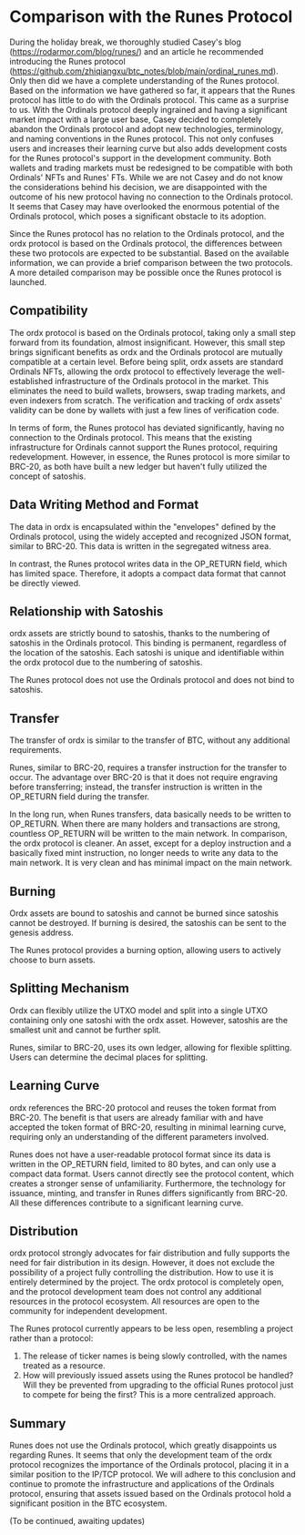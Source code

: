 Comparison with the Runes Protocol
====

During the holiday break, we thoroughly studied Casey's blog (https://rodarmor.com/blog/runes/) and an article he recommended introducing the Runes protocol (https://github.com/zhiqiangxu/btc_notes/blob/main/ordinal_runes.md). Only then did we have a complete understanding of the Runes protocol. Based on the information we have gathered so far, it appears that the Runes protocol has little to do with the Ordinals protocol. This came as a surprise to us. With the Ordinals protocol deeply ingrained and having a significant market impact with a large user base, Casey decided to completely abandon the Ordinals protocol and adopt new technologies, terminology, and naming conventions in the Runes protocol. This not only confuses users and increases their learning curve but also adds development costs for the Runes protocol's support in the development community. Both wallets and trading markets must be redesigned to be compatible with both Ordinals' NFTs and Runes' FTs. While we are not Casey and do not know the considerations behind his decision, we are disappointed with the outcome of his new protocol having no connection to the Ordinals protocol. It seems that Casey may have overlooked the enormous potential of the Ordinals protocol, which poses a significant obstacle to its adoption.

Since the Runes protocol has no relation to the Ordinals protocol, and the ordx protocol is based on the Ordinals protocol, the differences between these two protocols are expected to be substantial. Based on the available information, we can provide a brief comparison between the two protocols. A more detailed comparison may be possible once the Runes protocol is launched.  


Compatibility
----
The ordx protocol is based on the Ordinals protocol, taking only a small step forward from its foundation, almost insignificant. However, this small step brings significant benefits as ordx and the Ordinals protocol are mutually compatible at a certain level. Before being split, ordx assets are standard Ordinals NFTs, allowing the ordx protocol to effectively leverage the well-established infrastructure of the Ordinals protocol in the market. This eliminates the need to build wallets, browsers, swap trading markets, and even indexers from scratch. The verification and tracking of ordx assets' validity can be done by wallets with just a few lines of verification code.

In terms of form, the Runes protocol has deviated significantly, having no connection to the Ordinals protocol. This means that the existing infrastructure for Ordinals cannot support the Runes protocol, requiring redevelopment. However, in essence, the Runes protocol is more similar to BRC-20, as both have built a new ledger but haven't fully utilized the concept of satoshis.

Data Writing Method and Format
----
The data in ordx is encapsulated within the "envelopes" defined by the Ordinals protocol, using the widely accepted and recognized JSON format, similar to BRC-20. This data is written in the segregated witness area.

In contrast, the Runes protocol writes data in the OP_RETURN field, which has limited space. Therefore, it adopts a compact data format that cannot be directly viewed.

Relationship with Satoshis
----
ordx assets are strictly bound to satoshis, thanks to the numbering of satoshis in the Ordinals protocol. This binding is permanent, regardless of the location of the satoshis. Each satoshi is unique and identifiable within the ordx protocol due to the numbering of satoshis.

The Runes protocol does not use the Ordinals protocol and does not bind to satoshis.

Transfer
----
The transfer of ordx is similar to the transfer of BTC, without any additional requirements.

Runes, similar to BRC-20, requires a transfer instruction for the transfer to occur. The advantage over BRC-20 is that it does not require engraving before transferring; instead, the transfer instruction is written in the OP_RETURN field during the transfer.

In the long run, when Runes transfers, data basically needs to be written to OP_RETURN. When there are many holders and transactions are strong, countless OP_RETURN will be written to the main network. In comparison, the ordx protocol is cleaner. An asset, except for a deploy instruction and a basically fixed mint instruction, no longer needs to write any data to the main network. It is very clean and has minimal impact on the main network.

Burning
----
Ordx assets are bound to satoshis and cannot be burned since satoshis cannot be destroyed. If burning is desired, the satoshis can be sent to the genesis address.

The Runes protocol provides a burning option, allowing users to actively choose to burn assets.

Splitting Mechanism
----
Ordx can flexibly utilize the UTXO model and split into a single UTXO containing only one satoshi with the ordx asset. However, satoshis are the smallest unit and cannot be further split.

Runes, similar to BRC-20, uses its own ledger, allowing for flexible splitting. Users can determine the decimal places for splitting.

Learning Curve
----
ordx references the BRC-20 protocol and reuses the token format from BRC-20. The benefit is that users are already familiar with and have accepted the token format of BRC-20, resulting in minimal learning curve, requiring only an understanding of the different parameters involved.

Runes does not have a user-readable protocol format since its data is written in the OP_RETURN field, limited to 80 bytes, and can only use a compact data format. Users cannot directly see the protocol content, which creates a stronger sense of unfamiliarity. Furthermore, the technology for issuance, minting, and transfer in Runes differs significantly from BRC-20. All these differences contribute to a significant learning curve.

Distribution
----
ordx protocol strongly advocates for fair distribution and fully supports the need for fair distribution in its design. However, it does not exclude the possibility of a project fully controlling the distribution. How to use it is entirely determined by the project. The ordx protocol is completely open, and the protocol development team does not control any additional resources in the protocol ecosystem. All resources are open to the community for independent development.

The Runes protocol currently appears to be less open, resembling a project rather than a protocol:
1. The release of ticker names is being slowly controlled, with the names treated as a resource.
2. How will previously issued assets using the Runes protocol be handled? Will they be prevented from upgrading to the official Runes protocol just to compete for being the first? This is a more centralized approach.


Summary
----
Runes does not use the Ordinals protocol, which greatly disappoints us regarding Runes. It seems that only the development team of the ordx protocol recognizes the importance of the Ordinals protocol, placing it in a similar position to the IP/TCP protocol. We will adhere to this conclusion and continue to promote the infrastructure and applications of the Ordinals protocol, ensuring that assets issued based on the Ordinals protocol hold a significant position in the BTC ecosystem.

(To be continued, awaiting updates)
